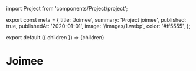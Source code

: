 import Project from 'components/Project/project';

export const meta = {
  title: 'Joimee',
  summary: 'Project joimee',
  published: true,
  publishedAt: '2020-01-01',
  image: '/images/1.webp',
  color: '#ff5555',
};

export default ({ children }) => <Project meta={meta}>{children}</Project>

# Joimee
